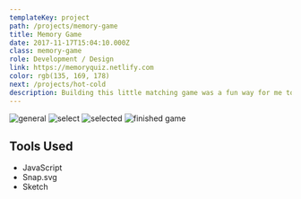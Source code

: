 ```yaml
---
templateKey: project
path: /projects/memory-game
title: Memory Game
date: 2017-11-17T15:04:10.000Z
class: memory-game
role: Development / Design
link: https://memoryquiz.netlify.com
color: rgb(135, 169, 178)
next: /projects/hot-cold
description: Building this little matching game was a fun way for me to explore svg's & transitions. Tried to make it extra hard on myself so I did it all with only JavaScript.
---
```


![general](/img/memory-game/general.png)
![select](/img/memory-game/select.png)
![selected](/img/memory-game/selected.png)
![finished game](/img/memory-game/finished-game.png)

## Tools Used

* JavaScript
* Snap.svg
* Sketch
